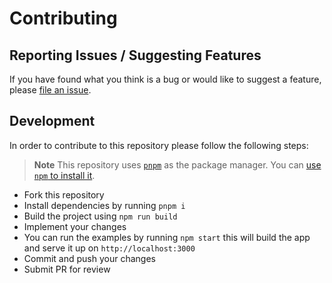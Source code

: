 # Contributing

## Reporting Issues / Suggesting Features

If you have found what you think is a bug or would like to suggest a feature,
please [file an issue](https://github.com/gsong/react-listitem-grid/issues/new).

## Development

In order to contribute to this repository please follow the following steps:

> **Note** This repository uses [`pnpm`](https://pnpm.js.org/) as the package
> manager. You can
> [use `npm` to install it](https://pnpm.js.org/en/installation).

- Fork this repository
- Install dependencies by running `pnpm i`
- Build the project using `npm run build`
- Implement your changes
- You can run the examples by running `npm start` this will build the app and
  serve it up on `http://localhost:3000`
- Commit and push your changes
- Submit PR for review
